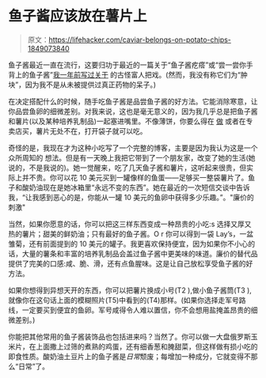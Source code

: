 # 鱼子酱应该放在薯片上

> 原文：<https://lifehacker.com/caviar-belongs-on-potato-chips-1849073840>

鱼子酱最近一直在流行，这要归功于最近的一篇关于“鱼子酱疙瘩”或“尝一尝你手背上的鱼子酱”[我一年前写过关于](https://lifehacker.com/eat-caviar-off-the-back-of-your-hand-1847510212) 的古怪富人把戏。(然而，我没有称它们为“肿块”，因为我不是从未被提供过真正药物的呆子。)



在决定搭配什么的时候，随手吃鱼子酱是品尝鱼子酱的好方法。它能消除寒意，让你品尝鱼卵的细微差别。对我来说，这也是毫无意义的，因为我几乎总是把鱼子酱和薯片(以及某种培养乳制品)一起塞进嘴里。不像薄饼，你要么得在 [做](https://lifehacker.com/make-cheater-blini-by-thinning-out-pancake-mix-1842981687) 或者在专卖店买，薯片无处不在，打开袋子就可以吃。

奇怪的是，我现在才为这种小吃写了一个完整的博客，主要是因为我认为这是一个众所周知的 想法。但是有一天晚上我把它带到了一个朋友家，改变了她的生活(她说的，不是我说的)。她一觉醒来，吃了几天鱼子酱和薯片，这听起来很贵，但实际上并不贵。你可以花 10 美元买到一罐像样的鱼蛋——足够买一整袋薯片了。鱼子和酸奶油现在是她冰箱里“永远不变的东西”。她在最近的一次短信交谈中告诉我，“让我感到恶心的是，你能从一罐 10 美元的鱼卵中获得多少乐趣。”。"廉价的刺激"

当然，如果你愿意的话，你可以把这三样东西变成一种昂贵的小吃:s 选择又厚又热的薯片；甜美的鲜奶油；只有最好的鱼子酱。O r 你可以得到一袋 Lay’s，一盆雏菊，还有前面提到的 10 美元的罐子。我更喜欢保持便宜，因为如果你不小心的话，大量的薯条和丰富的培养乳制品会盖过鱼子酱中更美味的味道。廉价的替代品提供了完美的口感:咸、脆、滑，还有点鱼腥味。这是让自己放松享受鱼子酱的好方法。

如果你想得到异想天开的东西，你可以把薯片换成小号(T2 ),做小鱼子酱筒(T3 ),就像你在这句话上面的模糊照片(T5)中看到的(T4)那样。(如果你选择走军号路线，一定要买到便宜的鱼卵。军号咸得令人难以置信，你不会想用盐掩盖昂贵的细微差别。)

你能把其他常用的鱼子酱装饰品也包括进来吗？当然了。你可以做一大盘俄罗斯玉米片，在上面撒上过筛的煮熟的鸡蛋，还有细香葱和腌甜菜，但这样做有损小吃的即食性质。酸奶油土豆片上的鱼子酱是*日常*颓废；每增加一种成分，它就变得不那么“日常”了。